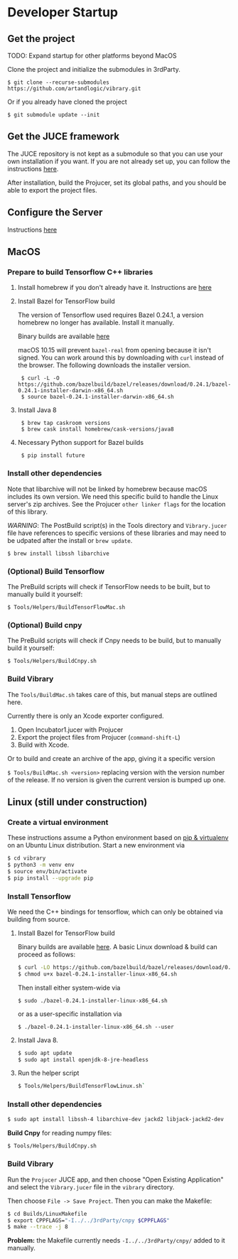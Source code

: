 # Developer Startup

## Get the project

TODO: Expand startup for other platforms beyond MacOS

Clone the project and initialize the submodules in 3rdParty.

    $ git clone --recurse-submodules https://github.com/artandlogic/vibrary.git

Or if you already have cloned the project
        
    $ git submodule update --init


## Get the JUCE framework

The JUCE repository is not kept as a submodule so that you can use your own installation if you want. If you are not already set up, you can follow the instructions [here](https://github.com/WeAreROLI/JUCE).

After installation, build the Projucer, set its global paths, and you should be able to export the project files.

## Configure the Server

Instructions [here](./README-Server.md)

## MacOS

### Prepare to build Tensorflow C++ libraries

1. Install homebrew if you don't already have it. Instructions are [here](https://brew.sh)

1. Install Bazel for TensorFlow build

    The version of Tensorflow used requires Bazel 0.24.1, a version homebrew no longer has available. Install it manually.

    Binary builds are available [here](https://github.com/bazelbuild/bazel/releases/tag/0.24.1)
    
    macOS 10.15 will prevent `bazel-real` from opening because it isn't signed. You can work around this by downloading with `curl` instead of the browser. The following downloads the installer version. 
    
        $ curl -L -O https://github.com/bazelbuild/bazel/releases/download/0.24.1/bazel-0.24.1-installer-darwin-x86_64.sh
        $ source bazel-0.24.1-installer-darwin-x86_64.sh
    
1. Install Java 8

        $ brew tap caskroom versions
        $ brew cask install homebrew/cask-versions/java8
    
1. Necessary Python support for Bazel builds
   
        $ pip install future
    
### Install other dependencies

Note that libarchive will not be linked by homebrew because macOS includes its own version. We need this specific build to handle the Linux server's zip archives. See the Projucer `other linker flags` for the location of this library.

*WARNING*: The PostBuild script(s) in the Tools directory and `Vibrary.jucer` file have references to specific versions of these libraries and may need to be udpated after the install or `brew update`.

    $ brew install libssh libarchive

### (Optional) Build Tensorflow

The PreBuild scripts will check if TensorFlow needs to be built, but to manually build it yourself:

    $ Tools/Helpers/BuildTensorFlowMac.sh


### (Optional) Build cnpy

The PreBuild scripts will check if Cnpy needs to be build, but to manually build it yourself:

    $ Tools/Helpers/BuildCnpy.sh

### Build Vibrary

The `Tools/BuildMac.sh` takes care of this, but manual steps are outlined here.

Currently there is only an Xcode exporter configured.

1. Open Incubator1.jucer with Projucer
1. Export the project files from Projucer (`command-shift-L`)
1. Build with Xcode.

Or to build and create an archive of the app, giving it a specific version

 `$ Tools/BuildMac.sh <version>` replacing version with the version number of the release. If no version is given the current version is bumped up one.



## Linux (still under construction)

### Create a virtual environment

These instructions assume a Python environment based on [pip & virtualenv](https://packaging.python.org/guides/installing-using-pip-and-virtual-environments/) on an Ubuntu Linux distribution.   Start a new environment via

```bash
$ cd vibrary
$ python3 -m venv env
$ source env/bin/activate
$ pip install --upgrade pip
```

### Install Tensorflow

We need the C++ bindings for tensorflow, which can only be obtained via building from source.

1. Install Bazel for TensorFlow build

   Binary builds are available [here](https://github.com/bazelbuild/bazel/releases/tag/0.24.1).  A basic Linux download & build can proceed as follows:

   ```bash
   $ curl -LO https://github.com/bazelbuild/bazel/releases/download/0.24.1/bazel-0.24.1-installer-linux-x86_64.sh
   $ chmod u+x bazel-0.24.1-installer-linux-x86_64.sh
   ```

   Then install either system-wide via 

   ```$ sudo ./bazel-0.24.1-installer-linux-x86_64.sh```

   or as a user-specific installation via 

   ```$ ./bazel-0.24.1-installer-linux-x86_64.sh --user```

1. Install Java 8. 

   ```bash
   $ sudo apt update
   $ sudo apt install openjdk-8-jre-headless
   ```

1. Run the helper script

   ```bash
   $ Tools/Helpers/BuildTensorFlowLinux.sh`
   ```

### Install other dependencies

```bash
$ sudo apt install libssh-4 libarchive-dev jackd2 libjack-jackd2-dev
```

**Build Cnpy** for reading numpy files:

```bash
$ Tools/Helpers/BuildCnpy.sh
```



### Build Vibrary

Run the `Projucer` JUCE app, and then choose "Open Existing Application" and select the `Vibrary.jucer` file in the `vibrary` directory.  

Then choose `File -> Save Project`.  Then you can make the Makefile:

```bash
$ cd Builds/LinuxMakefile
$ export CPPFLAGS="-I../../3rdParty/cnpy $CPPFLAGS"
$ make --trace -j 8 
```

**Problem:** the Makefile currently needs `-I../../3rdParty/cnpy/` added to it manually. 